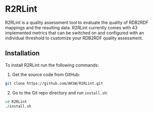 R2RLint
====================

R2RLint is a quality assessment tool to evaluate the quality of RDB2RDF mappings and the resulting data. R2RLint currently comes with 43 implemented metrics that can be switched on and configured with an individual threshold to customize your RDB2RDF quality assessment.

Installation
------------

To install R2RLint run the following commands:

1. Get the source code from GitHub:
```bash
git clone https://github.com/AKSW/R2RLint.git
```
2. Go to the Git repo directory and run `install.sh`:
```bash
cd R2RLint
./install.sh
```
